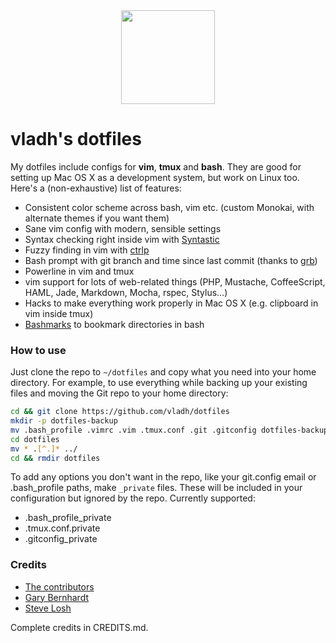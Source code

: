 <div align="center">
  <img src="http://vladh.net/assets/images/projects/dotfiles.png" width="150" height="150">
</div>

# vladh's dotfiles

My dotfiles include configs for **vim**, **tmux** and **bash**. They are good for setting up Mac OS X as a development system, but work on Linux too. Here's a (non-exhaustive) list of features:

* Consistent color scheme across bash, vim etc. (custom Monokai, with alternate themes if you want them)
* Sane vim config with modern, sensible settings
* Syntax checking right inside vim with [Syntastic](https://github.com/scrooloose/syntastic)
* Fuzzy finding in vim with [ctrlp](https://github.com/kien/ctrlp.vim)
* Bash prompt with git branch and time since last commit (thanks to [grb](https://github.com/garybernhardt))
* Powerline in vim and tmux
* vim support for lots of web-related things (PHP, Mustache, CoffeeScript, HAML, Jade, Markdown, Mocha, rspec, Stylus…)
* Hacks to make everything work properly in Mac OS X (e.g. clipboard in vim inside tmux)
* [Bashmarks](https://github.com/huyng/bashmarks) to bookmark directories in bash

### How to use
Just clone the repo to `~/dotfiles` and copy what you need into your home directory. For example, to use everything while backing up your existing files and moving the Git repo to your home directory:

```bash
cd && git clone https://github.com/vladh/dotfiles
mkdir -p dotfiles-backup
mv .bash_profile .vimrc .vim .tmux.conf .git .gitconfig dotfiles-backup/
cd dotfiles
mv * .[^.]* ../
cd && rmdir dotfiles
```

To add any options you don't want in the repo, like your git.config email or .bash\_profile paths, make `_private` files. These will be included in your configuration but ignored by the repo. Currently supported:

* .bash_profile_private
* .tmux.conf.private
* .gitconfig_private

### Credits

* [The contributors](https://github.com/vladh/dotfiles/graphs/contributors)
* [Gary Bernhardt](https://github.com/garybernhardt)
* [Steve Losh](http://stevelosh.com/)

Complete credits in CREDITS.md.
